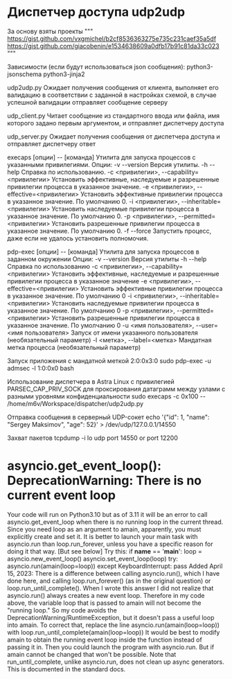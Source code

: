 # Диспетчер доступа udp2udp

За основу взяты проекты
"""
https://gist.github.com/vxgmichel/b2cf8536363275e735c231caef35a5df
https://gist.github.com/giacobenin/e1534638609a0dfb17b91c81da33c023
"""

Зависимости (если будут использоваться json сообщения):
python3-jsonschema
python3-jinja2


udp2udp.py
Ожидает получения сообщения от клиента, выполняет его валидацию в соответствии с заданной в настройках схемой, в случае успешной валидации отправляет сообщение серверу

udp_client.py
Читает сообщение из стандартного ввода или файла, имя которого задано первым аргументом, и отправляет диспетчеру доступа

udp_server.py
Ожидает получения сообщения от диспетчера доступа и отправляет диспетчеру ответ

execaps [опции] -- [команда]
Утилита для запуска процессов с указанными привилегиями.
Опции:
        -v --version    Версия утилиты.
        -h --help       Справка по использованию.
        -c <привилегии>, --capability=<привилегии>      Установить эффективные, наследуемые и разрешенные привилегии процесса в указанное значение.
        -e <привилегии>, --effective=<привилегии>       Установить эффективные привилегии процесса в указанное значение. По умолчанию 0.
        -i <привилегии>, --inheritable=<привилегии>     Установить наследуемые привилегии процесса в указанное значение. По умолчанию 0.
        -p <привилегии>, --permitted=<привилегии>       Установить разрешенные привилегии процесса в указанное значение. По умолчанию 0.
        -f --force      Запустить процесс, даже если не удалось установить полномочия.

pdp-exec [опции] -- [команда]
Утилита для запуска процессов в заданном окружении
Опции:
        -v --version    Версия утилиты
        -h --help       Справка по использованию
        -c <привилегии>, --capability=<привилегии>
                Установить эффективные, наследуемые и разрешенные привилегии процесса в указанное значение
        -e <привилегии>, --effective=<привилегии>
                Установить эффективные привилегии процесса в указанное значение. По умолчанию 0
        -i <привилегии>, --inheritable=<привилегии>
                Установить наследуемые привилегии процесса в указанное значение. По умолчанию 0
        -p <привилегии>, --permitted=<привилегии>
                Установить разрешенные привилегии процесса в указанное значение. По умолчанию 0
        -u <имя пользователя>, --user=<имя пользователя>
                Запуск от имени указанного пользователя (необязательный параметр)
        -l <метка>, --label=<метка>
                Мандатная метка процесса (необязательный параметр)


Запуск приложения с мандатной меткой 2:0:0x3:0
sudo pdp-exec -u admsec -l 1:0:0x0 bash

Использование диспетчера в Astra Linux с привилегией PARSEC_CAP_PRIV_SOCK для проксирования датаграмм между узлами с разными уровнями конфиденциальности
sudo execaps -c 0x100 -- /home/m6v/Workspace/dispatcher/udp2udp.py

Отправка сообщения в серверный UDP-сокет
echo '{"id": 1, "name": "Sergey Maksimov", "age": 52}' > /dev/udp/127.0.0.1/14550

Захват пакетов
tcpdump -i lo udp port 14550 or port 12200


# asyncio.get_event_loop(): DeprecationWarning: There is no current event loop

Your code will run on Python3.10 but as of 3.11 it will be an error to call asyncio.get_event_loop when there is no running loop in the current thread. Since you need loop as an argument to amain, apparently, you must explicitly create and set it.
It is better to launch your main task with asyncio.run than loop.run_forever, unless you have a specific reason for doing it that way. [But see below]
Try this:
if __name__ == '__main__':
    loop = asyncio.new_event_loop()
    asyncio.set_event_loop(loop)
    try:
        asyncio.run(amain(loop=loop))
    except KeyboardInterrupt:
        pass
Added April 15, 2023:
There is a difference between calling asyncio.run(), which I have done here, and calling loop.run_forever() (as in the original question) or loop.run_until_complete(). When I wrote this answer I did not realize that asyncio.run() always creates a new event loop. Therefore in my code above, the variable loop that is passed to amain will not become the "running loop." So my code avoids the DeprecationWarning/RuntimeException, but it doesn't pass a useful loop into amain.
To correct that, replace the line
asyncio.run(amain(loop=loop))
with
loop.run_until_complete(amain(loop=loop))
It would be best to modify amain to obtain the running event loop inside the function instead of passing it in. Then you could launch the program with asyncio.run. But if amain cannot be changed that won't be possible.
Note that run_until_complete, unlike asyncio.run, does not clean up async generators. This is documented in the standard docs.
